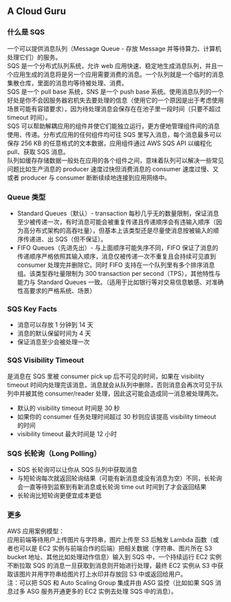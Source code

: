 ## A Cloud Guru
  
### 什么是 SQS
一个可以提供消息队列（Message Queue - 存放 Message 并等待算力、计算机处理它们）的服务。  
SQS 是一个分布式队列系统，允许 web 应用快速、稳定地生成消息队列，并且一个应用生成的消息将是另一个应用需要消费的消息。一个队列就是一个临时的消息集散仓库，里面的消息均等待被处理、消费。  
SQS 是一个 pull base 系统，SNS 是一个 push base 系统。使用消息队列的一个好处是你不会因服务器宕机失去要处理的信息（使用它的一个原因是出于考虑使用场景可能有容错要求），因为待处理消息会保存在在池子里一段时间（只要不超过 timeout 时间）。  
SQS 可以帮助解耦应用的组件并使它们能独立运行，更方便地管理组件间的消息使用、传递。分布式应用的任何组件均可往 SQS 里写入消息，每个消息最多可以保存 256 KB 的任意格式的文本数据，应用组件通过 AWS SQS API 以编程化pull、获取 SQS 消息。  
队列如缓存存储数据一般处在应用的各个组件之间，意味着队列可以解决一些常见问题比如生产消息的 producer 速度过快但消费消息的 consumer 速度过慢、又或者 producer 与 consumer 断断续续地连接到应用网络中。  
  
### Queue 类型
* Standard Queues（默认）- transaction 每秒几乎无的数量限制，保证消息至少被传递一次，有时消息可能会被重复传递且传递顺序会有违输入顺序（因为高分布式架构的高吞吐量），但基本上该类型还是尽量使消息按被输入的顺序传递进、出 SQS（但不保证）。
* FIFO Queues（先进先出）- 与上面顺序可能失序不同，FIFO 保证了消息的传递顺序严格依照其输入顺序，消息仅被传递一次不重复且会持续可见直到 consumer 处理完并删除它。同时 FIFO 支持在一个队列里有多个排序消息组。该类型吞吐量限制为 300 transaction per second（TPS），其他特性与能力与 Standard Queues 一致。（适用于比如银行等对交易信息敏感、对准确性高要求的严格系统、场景）  
  
### SQS Key Facts
* 消息可以存放 1 分钟到 14 天
* 消息的默认保留时间为 4 天
* 保证消息至少会被处理一次
  
### SQS Visibility Timeout
是消息在 SQS 里被 consumer pick up 后不可见的时间，如果在 visibility timeout 时间内处理完该消息，消息就会从队列中删除，否则消息会再次可见于队列中并被其他 consumer/reader 处理，因此这可能会造成同一消息被处理两次。  
* 默认的 visibility timeout 时间是 30 秒
* 如果你的 consumer 任务处理时间超过 30 秒则应该提高 visibility timeout 的时间
* visibility timeout 最大时间是 12 小时  
  
### SQS 长轮询（Long Polling）
* SQS 长轮询可以让你从 SQS 队列中获取消息
* 与短轮询每次就返回轮询结果（可能有新消息或没有消息为空）不同，长轮询会一直等待到监察到有新消息或长轮询 time out 时间到了才会返回结果
* 长轮询比短轮询更便宜成本更低
  
### 更多
AWS 应用案例模型：  
应用前端等待用户上传图片与字符串，图片上传至 S3 后触发 Lambda 函数（或者也可以是 EC2 实例与前端合作的后端）把相关数据（字符串、图片所在 S3 bucket 地址、其他比如处理动作信息）输入到 SQS 中，一个持续运行 EC2 实例不断拉取 SQS 的消息一旦获取到消息则开始进行处理，最终 EC2 实例从 S3 中获取该图片并用字符串给图片打上水印并存放回 S3 中或返回给用户。  
注：可以把 SQS 和 Auto Scaling Group 集成并由 ASG 监控（比如如果 SQS 消息过多 ASG 服务开通更多的 EC2 实例去处理 SQS 中的消息）。